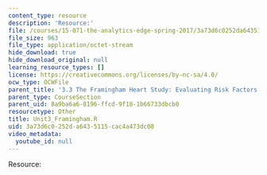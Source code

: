 ```yaml
---
content_type: resource
description: 'Resource:'
file: /courses/15-071-the-analytics-edge-spring-2017/3a73d6c0252da6435115cac4a473dc08_Unit3_Framingham.R
file_size: 963
file_type: application/octet-stream
hide_download: true
hide_download_original: null
learning_resource_types: []
license: https://creativecommons.org/licenses/by-nc-sa/4.0/
ocw_type: OCWFile
parent_title: '3.3 The Framingham Heart Study: Evaluating Risk Factors to Save Lives '
parent_type: CourseSection
parent_uid: 8a9ba6a6-8196-ffcd-9f10-1b66733dbcb0
resourcetype: Other
title: Unit3_Framingham.R
uid: 3a73d6c0-252d-a643-5115-cac4a473dc08
video_metadata:
  youtube_id: null
---
```

Resource: